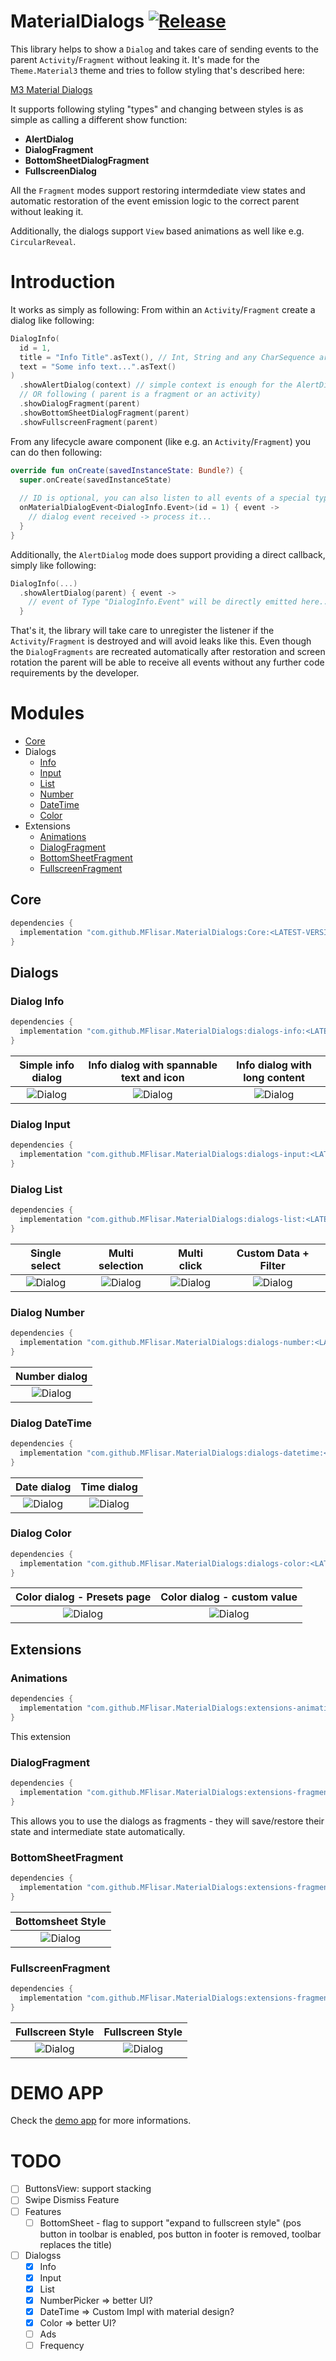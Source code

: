 # MaterialDialogs  [![Release](https://jitpack.io/v/MFlisar/materialdialogs.svg)](https://jitpack.io/#MFlisar/MaterialDialogs)

This library helps to show a `Dialog` and takes care of sending events to the parent `Activity`/`Fragment` without leaking it. It's made for the `Theme.Material3` theme and tries to follow styling that's described here:

[M3 Material Dialogs](https://m3.material.io/components/dialogs/implementation/android)

It supports following styling "types" and changing between styles is as simple as calling a different show function:

* **AlertDialog**
* **DialogFragment**
* **BottomSheetDialogFragment**
* **FullscreenDialog**

All the `Fragment` modes support restoring intermdediate view states and automatic restoration of the event emission logic to the correct parent without leaking it.

Additionally, the dialogs support `View` based animations as well like e.g. `CircularReveal`.

# Introduction

It works as simply as following: From within an `Activity`/`Fragment` create a dialog like following:

```kotlin
DialogInfo(
  id = 1,
  title = "Info Title".asText(), // Int, String and any CharSequence are supported (e.g. SpannableString)
  text = "Some info text...".asText()
)
  .showAlertDialog(context) // simple context is enough for the AlertDialog mode
  // OR following ( parent is a fragment or an activity)
  .showDialogFragment(parent)
  .showBottomSheetDialogFragment(parent)
  .showFullscreenFragment(parent)
```

From any lifecycle aware component (like e.g. an `Activity`/`Fragment`) you can do then following:

```kotlin
override fun onCreate(savedInstanceState: Bundle?) {
  super.onCreate(savedInstanceState)
  
  // ID is optional, you can also listen to all events of a special type if desired
  onMaterialDialogEvent<DialogInfo.Event>(id = 1) { event ->
    // dialog event received -> process it...
  }
}
```

Additionally, the `AlertDialog` mode does support providing a direct callback, simply like following:

```kotlin
DialogInfo(...)
  .showAlertDialog(parent) { event ->
    // event of Type "DialogInfo.Event" will be directly emitted here...
  }
```

That's it, the library will take care to unregister the listener if the `Activity`/`Fragment` is destroyed and will avoid leaks like this. Even though the `DialogFragments` are recreated automatically after restoration and screen rotation the parent will be able to receive all events without any further code requirements by the developer. 

# Modules

* [Core](#core)
* Dialogs
  * [Info](#dialog-info)
  * [Input](#dialog-input)
  * [List](#dialog-list)
  * [Number](#dialog-number)
  * [DateTime](#dialog-datetime)
  * [Color](#dialog-color)
* Extensions
  * [Animations](#animations)
  * [DialogFragment](#dialogfragment)
  * [BottomSheetFragment](#bottomsheetfragment)
  * [FullscreenFragment](#fullscreenfragment)


## Core

```gradle
dependencies {
  implementation "com.github.MFlisar.MaterialDialogs:Core:<LATEST-VERSION>"
}
```

## Dialogs

### Dialog Info

```gradle
dependencies {
  implementation "com.github.MFlisar.MaterialDialogs:dialogs-info:<LATEST-VERSION>"
}
```

| Simple info dialog  | Info dialog with spannable text and icon | Info dialog with long content |
| :---: | :---: | :---: |
| ![Dialog](images/dialog_info1.jpg?raw=true "Dialog") | ![Dialog](images/dialog_info2.jpg?raw=true "Dialog") | ![Dialog](images/dialog_info3.jpg?raw=true "Dialog") |

### Dialog Input

```gradle
dependencies {
  implementation "com.github.MFlisar.MaterialDialogs:dialogs-input:<LATEST-VERSION>"
}
```

### Dialog List

```gradle
dependencies {
  implementation "com.github.MFlisar.MaterialDialogs:dialogs-list:<LATEST-VERSION>"
}
```

| Single select | Multi selection | Multi click | Custom Data + Filter |
| :---: | :---: | :---: | :---: |
| ![Dialog](images/dialog_list_singleselect.jpg?raw=true "Dialog") | ![Dialog](images/dialog_list_multiselect.jpg?raw=true "Dialog") | ![Dialog](images/dialog_list_multiclick.jpg?raw=true "Dialog") | ![Dialog](images/dialog_list_custom.jpg?raw=true "Dialog") |

### Dialog Number

```gradle
dependencies {
  implementation "com.github.MFlisar.MaterialDialogs:dialogs-number:<LATEST-VERSION>"
}
```

| Number dialog  |
| :---: |
| ![Dialog](images/dialog_number.jpg?raw=true "Dialog") |

### Dialog DateTime

```gradle
dependencies {
  implementation "com.github.MFlisar.MaterialDialogs:dialogs-datetime:<LATEST-VERSION>"
}
```

| Date dialog | Time dialog |
| :---: | :---: |
| ![Dialog](images/dialog_date.jpg?raw=true "Dialog") | ![Dialog](images/dialog_time.jpg?raw=true "Dialog") |

### Dialog Color

```gradle
dependencies {
  implementation "com.github.MFlisar.MaterialDialogs:dialogs-color:<LATEST-VERSION>"
}
```

| Color dialog - Presets page | Color dialog - custom value |
| :---: | :---: |
| ![Dialog](images/dialog_color1.jpg?raw=true "Dialog") | ![Dialog](images/dialog_color2.jpg?raw=true "Dialog") |

## Extensions

### Animations

```gradle
dependencies {
  implementation "com.github.MFlisar.MaterialDialogs:extensions-animations:<LATEST-VERSION>"
}
```

This extension

### DialogFragment

```gradle
dependencies {
  implementation "com.github.MFlisar.MaterialDialogs:extensions-fragment-dialog:<LATEST-VERSION>"
}
```

This allows you to use the dialogs as fragments - they will save/restore their state and intermediate state automatically.

### BottomSheetFragment

```gradle
dependencies {
  implementation "com.github.MFlisar.MaterialDialogs:extensions-fragment-bottomsheet:<LATEST-VERSION>"
}
```

| Bottomsheet Style |
| :---: |
| ![Dialog](images/style_bottomsheet.jpg?raw=true "Dialog") |

### FullscreenFragment

```gradle
dependencies {
  implementation "com.github.MFlisar.MaterialDialogs:extensions-fragment-fullscreen:<LATEST-VERSION>"
}
```

| Fullscreen Style | Fullscreen Style |
| :---: | :---: |
| ![Dialog](images/style_fullscreen1.jpg?raw=true "Dialog") | ![Dialog](images/style_fullscreen2.jpg?raw=true "Dialog") |

# DEMO APP

Check the [demo app](app/src/main/java/com/michaelflisar/dialogs/MainActivity.kt) for more informations.

# TODO

- [ ] ButtonsView: support stacking
- [ ] Swipe Dismiss Feature
- [ ] Features 
	- [ ] BottomSheet - flag to support "expand to fullscreen style" (pos button in toolbar is enabled, pos button in footer is removed, toolbar replaces the title)
- [ ] Dialogss
	- [x] Info
	- [x] Input
	- [x] List
	- [x] NumberPicker
		=> better UI?
	- [x] DateTime
		=> Custom Impl with material design?
	- [x] Color
	    => better UI?
	- [ ] Ads
	- [ ] Frequency